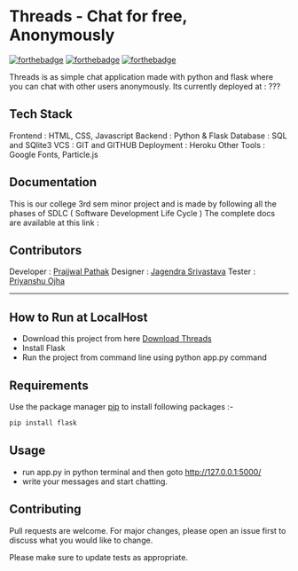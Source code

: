 # Threads - Chat for free, Anonymously

[![forthebadge](https://forthebadge.com/images/badges/built-with-love.svg)](https://forthebadge.com)
[![forthebadge](https://forthebadge.com/images/badges/made-with-python.svg)](https://forthebadge.com)
[![forthebadge](https://forthebadge.com/images/badges/check-it-out.svg)](https://forthebadge.com)


Threads is as simple chat application made with python and flask where you can chat with other users anonymously. Its currently deployed at : ???

<!-- <p align='center'>
  <img src='app.png' width=200 height=300>
</p> -->

## Tech Stack

Frontend : HTML, CSS, Javascript
Backend : Python & Flask
Database : SQL and SQlite3
VCS : GIT and GITHUB
Deployment : Heroku
Other Tools : Google Fonts, Particle.js

## Documentation

This is our college 3rd sem minor project and is made by following all the phases of SDLC ( Software Development Life Cycle )
The complete docs are available at this link :  

## Contributors

Developer : [Prajjwal Pathak](https://github.com/pyGuru123)
Designer : [Jagendra Srivastava](https://github.com/jagendra007)
Tester : [Priyanshu Ojha](https://github.com/priyanshuojha1111)

----

## How to Run at LocalHost

* Download this project from here [Download Threads](https://downgit.github.io/#/home?url=https://github.com/pyGuru123/Chat-App)
* Install Flask
* Run the project from command line using python app.py command

## Requirements

Use the package manager [pip](https://pip.pypa.io/en/stable/) to install following packages :-

```bash
pip install flask
```

## Usage

* run app.py in python terminal and then goto http://127.0.0.1:5000/
* write your messages and start chatting.

## Contributing
Pull requests are welcome. For major changes, please open an issue first to discuss what you would like to change.

Please make sure to update tests as appropriate.
